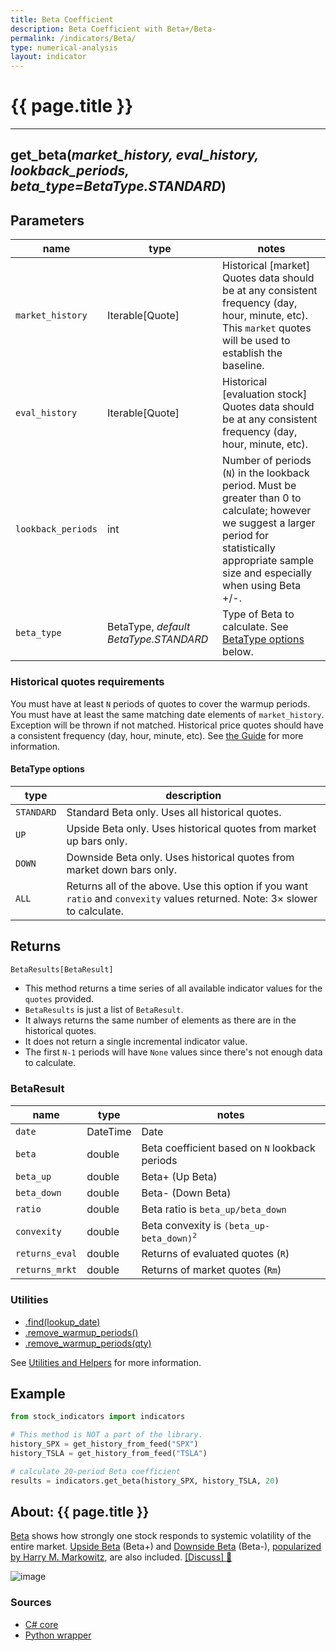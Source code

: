 ```yaml
---
title: Beta Coefficient
description: Beta Coefficient with Beta+/Beta-
permalink: /indicators/Beta/
type: numerical-analysis
layout: indicator
---
```


# {{ page.title }}
<hr>

## **get_beta**(*market_history, eval_history, lookback_periods, beta_type=BetaType.STANDARD*)

## Parameters

| name | type | notes
| -- |-- |--
| `market_history` | Iterable[Quote] | Historical [market] Quotes data should be at any consistent frequency (day, hour, minute, etc).  This `market` quotes will be used to establish the baseline.
| `eval_history` | Iterable[Quote] | Historical [evaluation stock] Quotes data should be at any consistent frequency (day, hour, minute, etc).
| `lookback_periods` | int | Number of periods (`N`) in the lookback period.  Must be greater than 0 to calculate; however we suggest a larger period for statistically appropriate sample size and especially when using Beta +/-.
| `beta_type` | BetaType, *default BetaType.STANDARD* | Type of Beta to calculate.  See [BetaType options](#betatype-options) below.

### Historical quotes requirements
You must have at least `N` periods of quotes to cover the warmup periods.  You must have at least the same matching date elements of `market_history`.  Exception will be thrown if not matched.  Historical price quotes should have a consistent frequency (day, hour, minute, etc).  See [the Guide]({{site.baseurl}}/guide/#historical-quotes) for more information.

#### BetaType options

| type | description
|-- |--
| `STANDARD` | Standard Beta only.  Uses all historical quotes.
| `UP` | Upside Beta only.  Uses historical quotes from market up bars only.
| `DOWN` | Downside Beta only.  Uses historical quotes from market down bars only.
| `ALL` | Returns all of the above.  Use this option if you want `ratio` and `convexity` values returned.  Note: 3× slower to calculate.

## Returns

```python
BetaResults[BetaResult]
```

- This method returns a time series of all available indicator values for the `quotes` provided.
- `BetaResults` is just a list of `BetaResult`.
- It always returns the same number of elements as there are in the historical quotes.
- It does not return a single incremental indicator value.
- The first `N-1` periods will have `None` values since there's not enough data to calculate.

### BetaResult

| name | type | notes
| -- |-- |--
| `date` | DateTime | Date
| `beta` | double | Beta coefficient based on `N` lookback periods
| `beta_up` | double | Beta+ (Up Beta)
| `beta_down` | double | Beta- (Down Beta)
| `ratio` | double | Beta ratio is `beta_up/beta_down`
| `convexity` | double | Beta convexity is <code>(beta_up-beta_down)<sup>2</sup></code>
| `returns_eval` | double | Returns of evaluated quotes (`R`)
| `returns_mrkt` | double | Returns of market quotes (`Rm`)

### Utilities

- [.find(lookup_date)]({{site.baseurl}}/utilities#find-indicator-result-by-date)
- [.remove_warmup_periods()]({{site.baseurl}}/utilities#remove-warmup-periods)
- [.remove_warmup_periods(qty)]({{site.baseurl}}/utilities#remove-warmup-periods)

See [Utilities and Helpers]({{site.baseurl}}/utilities#utilities-for-indicator-results) for more information.

## Example

```python
from stock_indicators import indicators

# This method is NOT a part of the library.
history_SPX = get_history_from_feed("SPX")
history_TSLA = get_history_from_feed("TSLA")

# calculate 20-period Beta coefficient
results = indicators.get_beta(history_SPX, history_TSLA, 20)
```

## About: {{ page.title }}

[Beta](https://en.wikipedia.org/wiki/Beta_(finance)) shows how strongly one stock responds to systemic volatility of the entire market.  [Upside Beta](https://en.wikipedia.org/wiki/Upside_beta) (Beta+) and [Downside Beta](https://en.wikipedia.org/wiki/Downside_beta) (Beta-), [popularized by Harry M. Markowitz](https://www.jstor.org/stable/j.ctt1bh4c8h), are also included.
[[Discuss] :speech_balloon:]({{site.github.base_repository_url}}/discussions/268 "Community discussion about this indicator")

![image]({{site.charturl}}/Beta.png)

### Sources

- [C# core]({{site.base_sourceurl}}/a-d/Beta/Beta.cs)
- [Python wrapper]({{site.sourceurl}}/beta.py)
